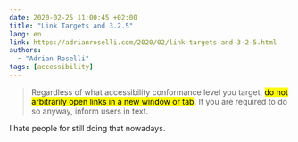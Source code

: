 ```yaml
---
date: 2020-02-25 11:00:45 +02:00
title: "Link Targets and 3.2.5"
lang: en
link: https://adrianroselli.com/2020/02/link-targets-and-3-2-5.html
authors:
  - "Adrian Roselli"
tags: [accessibility]
---
```


> Regardless of what accessibility conformance level you target, <mark>do not arbitrarily open links in a new window or tab</mark>. If you are required to do so anyway, inform users in text.

I hate people for still doing that nowadays.
